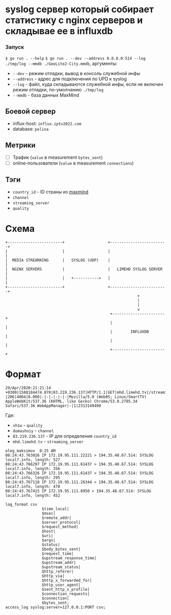 # syslog сервер который собирает статистику с nginx серверов и складывае ее в influxdb

### Запуск

`$ go run . --help`
`$ go run . --dev --address 0.0.0.0:514 --log ./tmp/log --mmdb ./GeoLite2-City.mmdb`, аргументы:

- `--dev` - режим отладки, вывод в консоль служебной инфы
- `--address` - адрес для подключения по UPD к syslog
- `--log` - файл, куда складываются служебной инфы, если не включен режим отладки, по-умолчанию `./tmp/log`
- `--mmdb` - база данных MaxMind

## Боевой сервер

* influx-host: `influx.iptv2022.com`
* database: `polina`

## Метрики

* [ ] Трафик (`value` в measurement `bytes_sent`)
* [ ] online-пользователи (`value` в measurement `connections`)

## Тэги

* `country_id` - ID страны из [maxmind](https://dev.maxmind.com/geoip/legacy/codes/iso3166/)
* `channel`
* `streaming_server`
* `quality`

# Схема

```
+------------------------+                   +-------------------------+
|                        |                   |                         |
|  MEDIA STREAMAING      |   SYSLOG (UDP)    |                         |
|  NGINX SERVERS         |                   |   LIMEHD SYSLOG SERVER  |
|                        |   +----------->   |                         |
+------------------------+                   +-------------------------+
                                                          +
                                                          |
                                                          |
                                                          v
                                              +-----------------------+
                                              |                       |
                                              |        INFLUXDB       |
                                              |                       |
                                              +-----------------------+
```


# Формат

```
29/Apr/2020:21:21:14 +0300|1588184474.870|83.219.236.137|HTTP/1.1|GET|mhd.limehd.tv|/streaming/domashniy/324/vh1w/playlist.m3u8|-|206|4004|0.000|-|-|-|-|-|-|Mozilla/5.0 (Web0S; Linux/SmartTV) AppleWebKit/537.36 (KHTML, like Gecko) Chrome/53.0.2785.34 Safari/537.36 WebAppManager|-|1|2313149490
```

Где:

* `vh1w` - `quality`
* `domashniy` - `channel`
* `83.219.236.137` - IP для определения `country_id`
* `mhd.limehd.tv` - `streaming_server`

```
oleg_maksimov  8:25 AM
08:24:43.763016 IP 172.19.95.111.22221 > 194.35.48.67.514: SYSLOG local7.info, length: 527
08:24:43.766297 IP 172.19.95.111.61437 > 194.35.48.67.514: SYSLOG local7.info, length: 356
08:24:43.766326 IP 172.19.95.111.61437 > 194.35.48.67.514: SYSLOG local7.info, length: 295
08:24:43.767118 IP 172.19.95.111.26344 > 194.35.48.67.514: SYSLOG local7.info, length: 470
08:24:43.767415 IP 172.19.95.111.8950 > 194.35.48.67.514: SYSLOG local7.info, length: 452
```


```
log_format csv
                $time_local|
                $msec|
                $remote_addr|
                $server_protocol|
                $request_method|
                $host|
                $uri|
                $args|
                $status|
                $body_bytes_sent|
                $request_time|
                $upstream_response_time|
                $upstream_addr|
                $upstream_status|
                $http_referer|
                $http_via|
                $http_x_forwarded_for|
                $http_user_agent|
                $sent_http_x_profile|
                $connection_requests|
                $connection|
                $bytes_sent;
access_log syslog:server=127.0.0.1:PORT csv;
```
